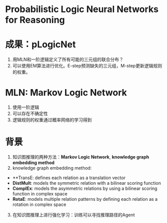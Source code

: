 # Probabilistic Logic Neural Networks for Reasoning
# 成果：pLogicNet
1. 用MLN和一阶逻辑定义了所有可能的三元组的联合分布？
2. 可以使用EM算法进行优化。E-step预测缺失的三元组，M-step更新逻辑规则的权重。

# MLN: Markov Logic Network
1. 使用一阶逻辑
2. 可以存在不确定性
3. 逻辑规则的权重通过概率网络的学习得到

# 背景
1. 知识图推理的两种方法：**Markov Logic Network**, **knowledge graph embedding method**
2. knowledge graph embedding method:

- **TransE: defines each relation as a translation vector
- **DistMult**: models the symmetric relation with a bilinear scoring function
- **ComplEx**: models the asymmetric relations by using a bilinear scoring function in complex space
- **RotaE**: models multiple relation patterns by defining each relation as a rotation in complex space

3. 在知识图推理上进行强化学习：训练可以寻找推理路径的Agent
